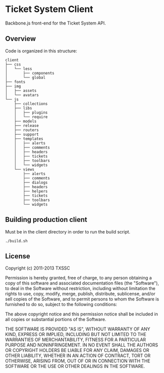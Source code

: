 # Ticket System Client

Backbone.js front-end for the Ticket System API.

## Overview

Code is organized in this structure:

```shell
client
├── css
│   └── less
│       ├── components
│       └── global
├── fonts
├── img
│   ├── assets
│   └── avatars
└── js
    ├── collections
    ├── libs
    │   ├── plugins
    │   └── require
    ├── models
    ├── release
    ├── routers
    ├── support
    ├── templates
    │   ├── alerts
    │   ├── comments
    │   ├── headers
    │   ├── tickets
    │   ├── toolbars
    │   └── widgets
    └── views
        ├── alerts
        ├── comments
        ├── dialogs
        ├── headers
        ├── helpers
        ├── tickets
        ├── toolbars
        └── widgets
```


## Building production client

Must be in the client directory in order to run the build script.

```shell
./build.sh
```


## License

Copyright (c) 2011-2013 TXSSC

Permission is hereby granted, free of charge, to any person obtaining a copy of this software and associated documentation files (the "Software"), to deal in the Software without restriction, including without limitation the rights to use, copy, modify, merge, publish, distribute, sublicense, and/or sell copies of the Software, and to permit persons to whom the Software is furnished to do so, subject to the following conditions:

The above copyright notice and this permission notice shall be included in all copies or substantial portions of the Software.

THE SOFTWARE IS PROVIDED "AS IS", WITHOUT WARRANTY OF ANY KIND, EXPRESS OR IMPLIED, INCLUDING BUT NOT LIMITED TO THE WARRANTIES OF MERCHANTABILITY, FITNESS FOR A PARTICULAR PURPOSE AND NONINFRINGEMENT. IN NO EVENT SHALL THE AUTHORS OR COPYRIGHT HOLDERS BE LIABLE FOR ANY CLAIM, DAMAGES OR OTHER LIABILITY, WHETHER IN AN ACTION OF CONTRACT, TORT OR OTHERWISE, ARISING FROM, OUT OF OR IN CONNECTION WITH THE SOFTWARE OR THE USE OR OTHER DEALINGS IN THE SOFTWARE.